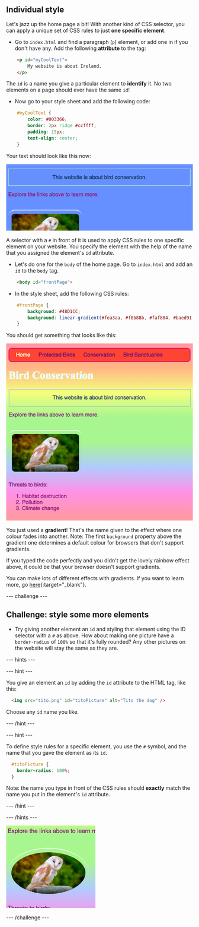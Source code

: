 ## Individual style

 Let's jazz up the home page a bit! With another kind of CSS selector, you can apply a unique set of CSS rules to just **one specific element**.
 
+ Go to `index.html` and find a paragraph (`p`) element, or add one in if you don't have any. Add the following **attribute** to the tag:

```html
    <p id="myCoolText">
        My website is about Ireland.
    </p> 
```

The `id` is a name you give a particular element to **identify** it. No two elements on a page should ever have the same `id`!

+ Now go to your style sheet and add the following code:

```css
    #myCoolText {
        color: #003366;
        border: 2px ridge #ccffff;
        padding: 15px;
        text-align: center;
    }
```

Your text should look like this now:

![Text with a different colour and a border around it](images/paragraphIdStyle.png)

A selector with a `#` in front of it is used to apply CSS rules to one specific element on your website. You specify the element with the help of the name that you assigned the element's `id` attribute.

+ Let's do one for the `body` of the home page. Go to `index.html` and add an `id` to the `body` tag.

```html
    <body id="frontPage">
```

+ In the style sheet, add the following CSS rules:

```css
    #frontPage {
        background: #48D1CC;
        background: linear-gradient(#fea3aa, #f8b88b, #faf884, #baed91, #baed91, #b2cefe, #f2a2e8, #fea3aa);
    }
```

You should get something that looks like this:

![Rainbow gradient background](images/frontPageIdStyles.png)
    
You just used a **gradient**! That's the name given to the effect where one colour fades into another. Note: The first `background` property above the gradient one determines a default colour for browsers that don't support gradients.

If you typed the code perfectly and you didn't get the lovely rainbow effect above, it could be that your browser doesn't support gradients.

You can make lots of different effects with gradients. If you want to learn more, go [here](http://dojo.soy/html2-css-gradients){:target="_blank"}.


--- challenge ---

## Challenge: style some more elements

+ Try giving another element an `id` and styling that element using the ID selector with a `#` as above. How about making one picture have a `border-radius` of `100%` so that it's fully rounded? Any other pictures on the website will stay the same as they are. 

--- hints ---

--- hint ---

You give an element an `id` by adding the `id` attribute to the HTML tag, like this:

```html
  <img src="tito.png" id="titoPicture" alt="Tito the dog" />  		
```

Choose any `id` name you like.

--- /hint ---

--- hint ---

To define style rules for a specific element, you use the `#` symbol, and the name that you gave the element as its `id`.

```css
  #titoPicture {
    border-radius: 100%;
  }
```

Note: the name you type in front of the CSS rules should **exactly** match the name you put in the element's `id` attribute.

--- /hint ---

--- /hints ---

![A round picture of Tito with a white border](images/pictureIdStyle.png)

--- /challenge ---

